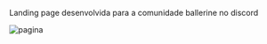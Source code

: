 Landing page desenvolvida para a comunidade ballerine no discord
>

![pagina](https://user-images.githubusercontent.com/62973195/203082500-a94fc884-c3ec-4aa5-9570-84238df0dc75.PNG)
